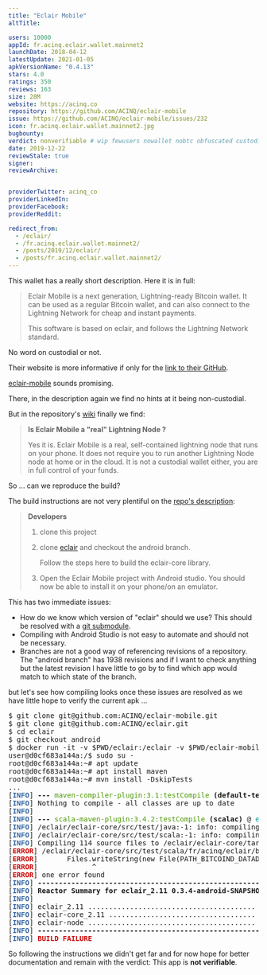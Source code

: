 ```yaml
---
title: "Eclair Mobile"
altTitle: 

users: 10000
appId: fr.acinq.eclair.wallet.mainnet2
launchDate: 2018-04-12
latestUpdate: 2021-01-05
apkVersionName: "0.4.13"
stars: 4.0
ratings: 350
reviews: 163
size: 28M
website: https://acinq.co
repository: https://github.com/ACINQ/eclair-mobile
issue: https://github.com/ACINQ/eclair-mobile/issues/232
icon: fr.acinq.eclair.wallet.mainnet2.jpg
bugbounty: 
verdict: nonverifiable # wip fewusers nowallet nobtc obfuscated custodial nosource nonverifiable reproducible bounty defunct
date: 2019-12-22
reviewStale: true
signer: 
reviewArchive:


providerTwitter: acinq_co
providerLinkedIn: 
providerFacebook: 
providerReddit: 

redirect_from:
  - /eclair/
  - /fr.acinq.eclair.wallet.mainnet2/
  - /posts/2019/12/eclair/
  - /posts/fr.acinq.eclair.wallet.mainnet2/
---
```



This wallet has a really short description. Here it is in full:

> Eclair Mobile is a next generation, Lightning-ready Bitcoin wallet. It can be
used as a regular Bitcoin wallet, and can also connect to the Lightning Network
for cheap and instant payments.
>
> This software is based on eclair, and follows the Lightning Network standard.

No word on custodial or not.

Their website is more informative if only for the
[link to their GitHub](https://github.com/ACINQ).

[eclair-mobile](https://github.com/ACINQ/eclair-mobile) sounds promising.

There, in the description again we find no hints at it being non-custodial.

But in the repository's
[wiki](https://github.com/ACINQ/eclair-mobile/wiki/FAQ#is-eclair-mobile-a-real-lightning-node-)
finally we find:

> **Is Eclair Mobile a "real" Lightning Node ?**
>
> Yes it is. Eclair Mobile is a real, self-contained lightning node that runs on
your phone. It does not require you to run another Lightning Node node at home
or in the cloud. It is not a custodial wallet either, you are in full control of
your funds.

So ... can we reproduce the build?

The build instructions are not very plentiful on the
[repo's description](https://github.com/ACINQ/eclair-mobile/tree/mainnet#developers):

> **Developers**
>
> 1. clone this project
> 2. clone [eclair](https://github.com/ACINQ/eclair) and checkout the android branch.
>
>    Follow the steps here to build the eclair-core library.
> 4. Open the Eclair Mobile project with Android studio. You should now be able to install it on your phone/on an emulator.

This has two immediate issues:

* How do we know which version of "eclair" should we use? This should be
  resolved with a [git submodule](https://git-scm.com/book/en/v2/Git-Tools-Submodules).
* Compiling with Android Studio is not easy to automate and should not be
  necessary.
* Branches are not a good way of referencing revisions of a repository. The "android
  branch" has 1938 revisions and if I want to check anything but the latest
  revision I have little to go by to find which app would match to which state
  of the branch.

but let's see how compiling looks once these issues are resolved as we have
little hope to verify the current apk ...

<div class="language-plaintext highlighter-rouge">
<div class="highlight">
<pre class="highlight">
$ git clone git@github.com:ACINQ/eclair-mobile.git
$ git clone git@github.com:ACINQ/eclair.git
$ cd eclair
$ git checkout android
$ docker run -it -v $PWD/eclair:/eclair -v $PWD/eclair-mobile:/eclair-mobile --workdir / electrum-android-builder-img
user@d0cf683a144a:/$ sudo su -
root@d0cf683a144a:~# apt update      
root@d0cf683a144a:~# apt install maven
root@d0cf683a144a:~# mvn install -DskipTests
...
[<font color="#3465A4"><b>INFO</b></font>] <b>--- </b><font color="#4E9A06">maven-compiler-plugin:3.1:testCompile</font> <b>(default-testCompile)</b> @ <font color="#06989A">eclair-core_2.11</font><b> ---</b>
[<font color="#3465A4"><b>INFO</b></font>] Nothing to compile - all classes are up to date
[<font color="#3465A4"><b>INFO</b></font>]
[<font color="#3465A4"><b>INFO</b></font>] <b>--- </b><font color="#4E9A06">scala-maven-plugin:3.4.2:testCompile</font> <b>(scalac)</b> @ <font color="#06989A">eclair-core_2.11</font><b> ---</b>
[<font color="#3465A4"><b>INFO</b></font>] /eclair/eclair-core/src/test/java:-1: info: compiling
[<font color="#3465A4"><b>INFO</b></font>] /eclair/eclair-core/src/test/scala:-1: info: compiling
[<font color="#3465A4"><b>INFO</b></font>] Compiling 114 source files to /eclair/eclair-core/target/test-classes at 1577007350665
[<font color="#CC0000"><b>ERROR</b></font>] /eclair/eclair-core/src/test/scala/fr/acinq/eclair/blockchain/bitcoind/BitcoindService.scala:74: error: value writeString is not a member of object java.nio.file.Files
[<font color="#CC0000"><b>ERROR</b></font>]       Files.writeString(new File(PATH_BITCOIND_DATADIR.toString, &quot;bitcoin.conf&quot;).toPath, conf)
[<font color="#CC0000"><b>ERROR</b></font>]             ^
[<font color="#CC0000"><b>ERROR</b></font>] one error found
[<font color="#3465A4"><b>INFO</b></font>] <b>------------------------------------------------------------------------</b>
[<font color="#3465A4"><b>INFO</b></font>] <b>Reactor Summary for eclair_2.11 0.3.4-android-SNAPSHOT:</b>
[<font color="#3465A4"><b>INFO</b></font>]
[<font color="#3465A4"><b>INFO</b></font>] eclair_2.11 ........................................ <font color="#4E9A06"><b>SUCCESS</b></font> [  1.951 s]
[<font color="#3465A4"><b>INFO</b></font>] eclair-core_2.11 ................................... <font color="#CC0000"><b>FAILURE</b></font> [ 28.245 s]
[<font color="#3465A4"><b>INFO</b></font>] eclair-node ........................................ <font color="#C4A000"><b>SKIPPED</b></font>
[<font color="#3465A4"><b>INFO</b></font>] <b>------------------------------------------------------------------------</b>
[<font color="#3465A4"><b>INFO</b></font>] <font color="#CC0000"><b>BUILD FAILURE</b></font>
</pre>
</div>
</div>

So following the instructions we didn't get far and for now hope for better
documentation and remain with the verdict: This app is **not verifiable**.
